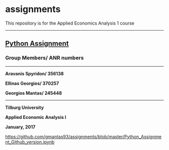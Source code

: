 # assignments
This repository is for the Applied Economics Analysis 1 course 
___

## [Python Assignment](https://github.com/gmantas93/assignments/blob/master/Python_Assignment_Github_version.ipynb)

### Group Members/ ANR numbers
___
**Aravanis Spyridon/ 356138**

**Ellinas Georgios/ 370257**

**Georgios Mantas/ 245448**
___

**Tilburg University**

**Applied Economic Analysis I**

**January, 2017**

https://github.com/gmantas93/assignments/blob/master/Python_Assignment_Github_version.ipynb
